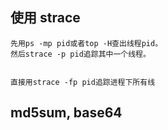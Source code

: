 ## 使用 strace

	
	先用ps -mp pid或者top -H查出线程pid。
	然后strace -p pid追踪其中一个线程。

	
	直接用strace -fp pid追踪进程下所有线
	
## md5sum, base64